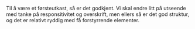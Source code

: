 Til å være et førsteutkast, så er det godkjent. Vi skal endre litt på utseende med tanke på responsitivitet og overskrift, men ellers så er det god struktur, og det er relativt ryddig med få forstyrrende elementer.
